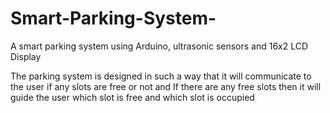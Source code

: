 # Smart-Parking-System-
A smart parking system using Arduino, ultrasonic sensors and 16x2 LCD Display

The parking system is designed in such a way that it will communicate to the user if any slots are free or not and If there are any free slots then it will guide the user which slot is free and which slot is occupied

